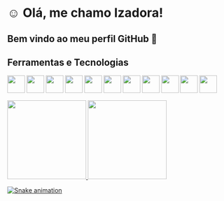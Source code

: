 # :relaxed: Olá, me chamo Izadora! 
## Bem vindo ao meu perfil GitHub 👋

## Ferramentas e Tecnologias
<img src="https://cdn.jsdelivr.net/gh/devicons/devicon/icons/css3/css3-original-wordmark.svg" width="40" height="40"/>  <img src="https://cdn.jsdelivr.net/gh/devicons/devicon/icons/git/git-original.svg" width="40" height="40"/>  <img src="https://cdn.jsdelivr.net/gh/devicons/devicon/icons/html5/html5-plain-wordmark.svg" width="40" height="40"/>  <img src="https://cdn.jsdelivr.net/gh/devicons/devicon/icons/javascript/javascript-plain.svg" width="40" height="40" />  <img src="https://cdn.jsdelivr.net/gh/devicons/devicon/icons/nodejs/nodejs-original.svg" width="40" height="40"/>  <img src="https://cdn.jsdelivr.net/gh/devicons/devicon/icons/npm/npm-original-wordmark.svg" width="40" height="40"/>  <img src="https://cdn.jsdelivr.net/gh/devicons/devicon/icons/php/php-plain.svg" width="40" height="40"/>  <img src="https://cdn.jsdelivr.net/gh/devicons/devicon/icons/python/python-original-wordmark.svg"  width="40" height="40"/>  <img src="https://cdn.jsdelivr.net/gh/devicons/devicon/icons/vscode/vscode-original.svg"  width="40" height="40"/>  <img src="https://cdn.jsdelivr.net/gh/devicons/devicon/icons/sqlite/sqlite-original.svg" width="40" height="40"/>  <img src="https://cdn.jsdelivr.net/gh/devicons/devicon/icons/mysql/mysql-original.svg" width="40" height="40"/>
          
 
 <div>
<a href="https://github.com/izalee">
<img height="180em" src="https://github-readme-stats.vercel.app/api/top-langs/?username=izalee&layout=compact&langs_count=7&theme=dracula"/>
<img height="180em" src="https://github-readme-stats.vercel.app/api?username=sizalee&show_icons=true&theme=dracula&include_all_commits=true&count_private=true"/>
</div>

![Snake animation](https://github.com/izalee/izalee/blob/output/github-contribution-grid-snake.svg)
